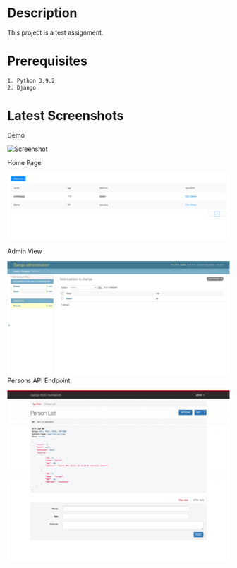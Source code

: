 # Description

This project is a test assignment.

# Prerequisites

    1. Python 3.9.2
    2. Django
    
# Latest Screenshots
 Demo

 ![Screenshot](images/004.png)
 
 Home Page

 ![Screenshot](images/001.png)
 
 Admin View
 
 ![Screenshot](images/002.png) 
 Persons API Endpoint
 
 ![Screenshot](images/003.png)
